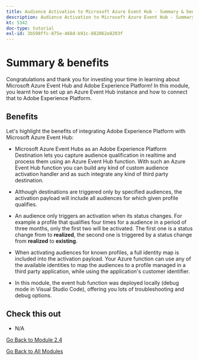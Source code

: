 ```yaml
---
title: Audience Activation to Microsoft Azure Event Hub - Summary & benefits
description: Audience Activation to Microsoft Azure Event Hub - Summary & benefits
kt: 5342
doc-type: tutorial
exl-id: 3b598ffc-875e-468d-b91c-882062e8203f
---
```

# Summary & benefits

Congratulations and thank you for investing your time in learning about Microsoft Azure Event Hub and Adobe Experience Platform! 
In this module, you learnt how to set up an Azure Event Hub instance and how to connect that to Adobe Experience Platform.

## Benefits

Let's highlight the benefits of integrating Adobe Experience Platform with Microsoft Azure Event Hub:

- Microsoft Azure Event Hubs as an Adobe Experience Platform Destination lets you capture audience qualification in realtime and process them using an Azure Event Hub function. With such an Azure Event Hub function you can build any kind of custom audience activation handler and as such integrate any kind of third party destination.

- Although destinations are triggered only by specified audiences, the activation payload will include all audiences for which given profile qualifies.

- An audience only triggers an activation when its status changes. For example a profile that qualifies four times for a audience in a period of three months, only the first two will be activated. The first one is a status change from to **realized**, the second one is triggered by a status change from **realized** to **existing**.

- When activating audiences for known profiles, a full identity map is included into the activation payload. Your Azure function can use any of the available identities to map the audiences to a profile managed in a third party application, while using the application's customer identifier.

- In this module, the event hub function was deployed locally (debug mode in Visual Studio Code), offering you lots of troubleshooting and debug options.

## Check this out

- N/A

[Go Back to Module 2.4](./segment-activation-microsoft-azure-eventhub.md)

[Go Back to All Modules](./../../../overview.md)
